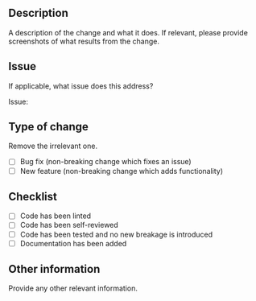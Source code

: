 ## Description

A description of the change and what it does.  If relevant, please provide screenshots of what results from the change.

## Issue

If applicable, what issue does this address?

Issue:

## Type of change

Remove the irrelevant one.

- [ ] Bug fix (non-breaking change which fixes an issue)
- [ ] New feature (non-breaking change which adds functionality)

## Checklist

- [ ] Code has been linted
- [ ] Code has been self-reviewed
- [ ] Code has been tested and no new breakage is introduced
- [ ] Documentation has been added

## Other information

Provide any other relevant information.
